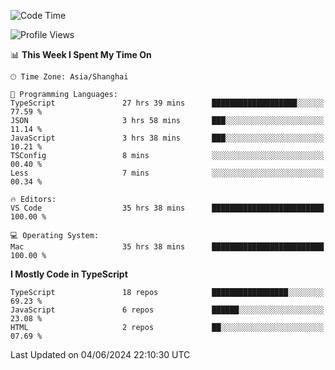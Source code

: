 <!--START_SECTION:waka-->
![Code Time](http://img.shields.io/badge/Code%20Time-6%2C157%20hrs%2032%20mins-blue)

![Profile Views](http://img.shields.io/badge/Profile%20Views-0-blue)

📊 **This Week I Spent My Time On** 

```text
🕑︎ Time Zone: Asia/Shanghai

💬 Programming Languages: 
TypeScript               27 hrs 39 mins      ███████████████████░░░░░░   77.59 % 
JSON                     3 hrs 58 mins       ███░░░░░░░░░░░░░░░░░░░░░░   11.14 % 
JavaScript               3 hrs 38 mins       ███░░░░░░░░░░░░░░░░░░░░░░   10.21 % 
TSConfig                 8 mins              ░░░░░░░░░░░░░░░░░░░░░░░░░   00.40 % 
Less                     7 mins              ░░░░░░░░░░░░░░░░░░░░░░░░░   00.34 % 

🔥 Editors: 
VS Code                  35 hrs 38 mins      █████████████████████████   100.00 % 

💻 Operating System: 
Mac                      35 hrs 38 mins      █████████████████████████   100.00 % 
```

**I Mostly Code in TypeScript** 

```text
TypeScript               18 repos            █████████████████░░░░░░░░   69.23 % 
JavaScript               6 repos             ██████░░░░░░░░░░░░░░░░░░░   23.08 % 
HTML                     2 repos             ██░░░░░░░░░░░░░░░░░░░░░░░   07.69 % 
```




 Last Updated on 04/06/2024 22:10:30 UTC
<!--END_SECTION:waka-->
